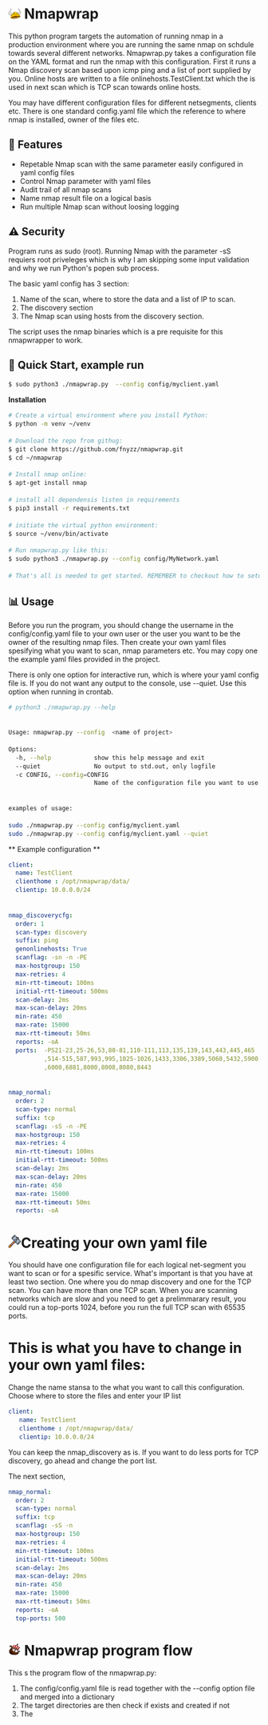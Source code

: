 # <img src="images/Viking_Helmet.png" alt="Nmapwrap.py" style="width:5%; height:auto;"> Nmapwrap


This python program targets the automation of running nmap in a production environment where you are 
running the same nmap on schdule towards several different networks. 
Nmapwrap.py takes a configuration file on the YAML format and run  the nmap with this configuration. 
First it runs a Nmap discovery scan based upon icmp ping and a list of port supplied by you. 
Online hosts are written to a file onlinehosts.TestClient.txt which  the is used in next scan which is 
TCP scan towards online hosts. 


You may have different configuration files for different netsegments, clients etc. There is one standard config.yaml file which the reference to where nmap is installed, owner of the files etc. 
## 🌟 Features
- Repetable Nmap scan with the same parameter  easily configured in yaml config files 
- Control Nmap parameter with yaml files 
- Audit trail of all nmap scans 
- Name nmap result file on a logical basis
- Run multiple Nmap scan without loosing logging

## ⚠️  Security 
Program runs as sudo (root). 
Running Nmap with the parameter -sS requiers root priveleges which is why I am skipping some input validation and why we run Python's popen sub process. 

The basic yaml config has 3 section: 
1. Name of the scan, where to store the data and a list of IP to scan. 
2. The discovery section 
3. The Nmap scan using hosts from the discovery section. 

The script uses the nmap binaries which is a pre requisite for this nmapwrapper to work. 

## 🚀 Quick Start, example run 
```sh
$ sudo python3 ./nmapwrap.py  --config config/myclient.yaml 
```

**Installation**
```bash
# Create a virtual environment where you install Python: 
$ python -m venv ~/venv 

# Download the repo from githug: 
$ git clone https://github.com/fnyzz/nmapwrap.git 
$ cd ~/nmapwrap 

# Install nmap online:
$ apt-get install nmap

# install all dependensis listen in requirements
$ pip3 install -r requirements.txt

# initiate the virtual python environment: 
$ source ~/venv/bin/activate

# Run nmapwrap.py like this: 
$ sudo python3 ./nmapwrap.py --config config/MyNetwork.yaml 

# That's all is needed to get started. REMEMBER to checkout how to setup the MyNetwork.yaml files down below. 
```

## 📊 Usage
Before you run the program, you should change the username in the config/config.yaml file to your own user or the user you want to be the owner of the resulting nmap files. 
Then create your own yaml files spesifying what you want to scan, nmap parameters etc. You may copy one the example yaml files provided in the project. 

There is only one option for interactive run, which is where your yaml config file is. If you do not want any output to the console, use --quiet. Use this option when running in crontab. 

```bash 
# python3 ./nmapwrap.py --help


Usage: nmapwrap.py --config  <name of project>

Options:
  -h, --help            show this help message and exit
  --quiet               No output to std.out, only logfile
  -c CONFIG, --config=CONFIG
                        Name of the configuration file you want to use


examples of usage:

sudo ./nmapwrap.py --config config/myclient.yaml
sudo ./nmapwrap.py --config config/myclient.yaml --quiet
```


** Example configuration ** 

```yaml
client:
  name: TestClient
  clienthome : /opt/nmapwrap/data/
  clientip: 10.0.0.0/24


nmap_discoverycfg:
  order: 1
  scan-type: discovery
  suffix: ping
  genonlinehosts: True
  scanflag: -sn -n -PE
  max-hostgroup: 150
  max-retries: 4
  min-rtt-timeout: 100ms
  initial-rtt-timeout: 500ms
  scan-delay: 2ms
  max-scan-delay: 20ms
  min-rate: 450
  max-rate: 15000
  max-rtt-timeout: 50ms
  reports: -oA
  ports:  -PS21-23,25-26,53,80-81,110-111,113,135,139,143,443,445,465
          ,514-515,587,993,995,1025-1026,1433,3306,3389,5060,5432,5900
          ,6000,6881,8000,8008,8080,8443


nmap_normal:
  order: 2
  scan-type: normal
  suffix: tcp
  scanflag: -sS -n -PE
  max-hostgroup: 150
  max-retries: 4
  min-rtt-timeout: 100ms
  initial-rtt-timeout: 500ms
  scan-delay: 2ms
  max-scan-delay: 20ms
  min-rate: 450
  max-rate: 15000
  max-rtt-timeout: 50ms
  reports: -oA

```


# <img src="images/Viking_hammer.png" alt="User configuration yaml file" style="width:5%; height:auto;">Creating your own yaml file
You should have one configuration file for each logical net-segment you want to scan or for a spesific service. What's important is that you have at least two section. One where you do nmap discovery and one for the TCP scan. You can have more than one TCP scan. When you are scanning networks which are slow and you need to get a prelimmarary result, you could run a top-ports 1024, before you run the full TCP scan with 65535 ports.  

# This is what you have to change in your own yaml files:  

Change the name stansa to the what you want to call this configuration. Choose where to store the files and enter your IP list 
```yaml
client:
   name: TestClient
   clienthome : /opt/nmapwrap/data/
   clientip: 10.0.0.0/24
```

You can keep the nmap_discovery as is. If you want to do less ports for TCP discovery, go ahead and change the port list. 

The next section, 

```yaml
nmap_normal:
  order: 2
  scan-type: normal
  suffix: tcp
  scanflag: -sS -n
  max-hostgroup: 150
  max-retries: 4
  min-rtt-timeout: 100ms
  initial-rtt-timeout: 500ms
  scan-delay: 2ms
  max-scan-delay: 20ms
  min-rate: 450
  max-rate: 15000
  max-rtt-timeout: 50ms
  reports: -oA
  top-ports: 500
```



# <img src="images/Viking_boat_2x.png" alt="Nmapwrap Flow" style="width:5%; height:auto;"> Nmapwrap program flow 

This 
s the program flow of the nmapwrap.py: 
1. The config/config.yaml file is read together with the --config option file and merged into a dictionary 
2. The target directories are then check if exists and created if not 
3. The 


